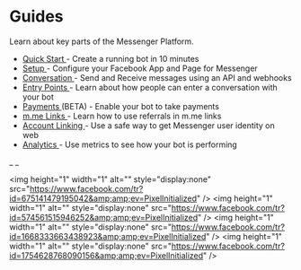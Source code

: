 #  Guides

Learn about key parts of the Messenger Platform.

  * [ Quick Start ](quick-start) \- Create a running bot in 10 minutes 
  * [ Setup ](/docs/messenger-platform/product-overview/setup) \- Configure your Facebook App and Page for Messenger 
  * [ Conversation ](/docs/messenger-platform/product-overview/conversation) \- Send and Receive messages using an API and webhooks 
  * [ Entry Points ](/docs/messenger-platform/product-overview/entry-points) \- Learn about how people can enter a conversation with your bot 
  * [ Payments ](/docs/messenger-platform/complete-guide/payments) (BETA) - Enable your bot to take payments 
  * [ m.me Links ](/docs/messenger-platform/referral-params) \- Learn how to use referrals in m.me links 
  * [ Account Linking ](/docs/messenger-platform/account-linking) \- Use a safe way to get Messenger user identity on web 
  * [ Analytics ](/docs/messenger-platform/product-overview/analytics) \- Use metrics to see how your bot is performing 

_ _

&lt;img height="1" width="1" alt="" style="display:none"
src="https://www.facebook.com/tr?id=675141479195042&amp;amp;ev=PixelInitialized"
/&gt; &lt;img height="1" width="1" alt="" style="display:none"
src="https://www.facebook.com/tr?id=574561515946252&amp;amp;ev=PixelInitialized"
/&gt; &lt;img height="1" width="1" alt="" style="display:none"
src="https://www.facebook.com/tr?id=1668333663438923&amp;amp;ev=PixelInitialized"
/&gt; &lt;img height="1" width="1" alt="" style="display:none"
src="https://www.facebook.com/tr?id=1754628768090156&amp;amp;ev=PixelInitialized"
/&gt;

